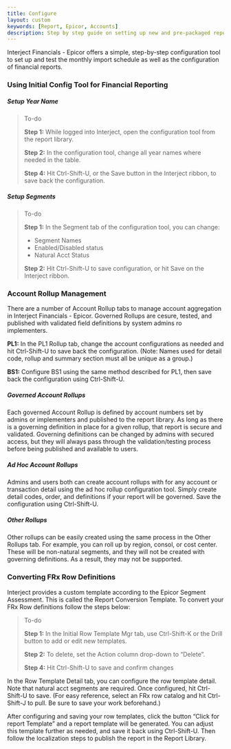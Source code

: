 ```yaml
---
title: Configure
layout: custom
keywords: [Report, Epicor, Accounts]
description: Step by step guide on setting up new and pre-packaged reports in the Interject for Financials App for Epicor.
---
```


Interject Financials - Epicor offers a simple, step-by-step configuration tool to set up and test the monthly import schedule as well as the configuration of financial reports.

### Using Initial Config Tool for Financial Reporting

##### Setup Year Name
> To-do
>
> **Step 1:** While logged into Interject, open the configuration tool from the report library. 
>
> **Step 2:** In the configuration tool, change all year names where needed in the table.
>
> **Step 4:** Hit Ctrl-Shift-U, or the Save button in the Interject ribbon, to save back the configuration.

##### Setup Segments
> To-do
>
> **Step 1:** In the Segment tab of the configuration tool, you can change:
> - Segment Names
> - Enabled/Disabled status
> - Natural Acct Status
>
> **Step 2:** Hit Ctrl-Shift-U to save configuration, or hit Save on the Interject ribbon.

### Account Rollup Management
There are a number of Account Rollup tabs to manage account aggregation in Interject Financials - Epicor. Governed Rollups are cesure, tested, and published with validated field definitions by system admins ro implementers.

**PL1:** In the PL1 Rollup tab, change the account configurations as needed and hit Ctrl-Shift-U to save back the configuration. \(Note: Names used for detail code, rollup and summary section must all be unique as a group.\)

**BS1:** Configure BS1 using the same method described for PL1, then save back the configuration using Ctrl-Shift-U.

##### Governed Account Rollups
Each governed Account Rollup is defined by account numbers set by admins or implementers and published to the report library. As long as there is a governing definition in place for a given rollup, that report is secure and validated. Governing definitions can be changed by admins with secured access, but they will always pass through the validation/testing process before being published and available to users.
	
##### Ad Hoc Account Rollups
Admins and users both can create account rollups with for any account or transaction detail using the ad hoc rollup configuration tool. Simply create detail codes, order, and definitions if your report will be governed. Save the configuration using Ctrl-Shift-U.

##### Other Rollups
Other rollups can be easily created using the same process in the Other Rollups tab. For example, you can roll up by region, consol, or cost center. These will be non-natural segments, and they will not be created with governing definitions. As a result, they may not be supported.


### Converting FRx Row Definitions
Interject provides a custom template according to the Epicor Segment Assessment. This is called the Report Conversion Template. To convert your FRx Row definitions follow the steps below:
> To-do
>
> **Step 1:** In the Initial Row Template Mgr tab, use Ctrl-Shift-K or the Drill button to add or edit new templates.
>
> **Step 2:** To delete, set the Action column drop-down to “Delete”.
>
> **Step 4:** Hit Ctrl-Shift-U to save and confirm changes
	
In the Row Template Detail tab, you can configure the row template detail. Note that natural acct segments are required. Once configured, hit Ctrl-Shift-U to save. (For easy reference, select an FRx row catalog and hit Ctrl-Shift-J to pull. Be sure to save your work beforehand.)

After configuring and saving your row templates, click the button “Click for report Template” and a report template will be generated. You can adjust this template further as needed, and save it back using Ctrl-Shift-U. Then follow the localization steps to publish the report in the Report Library.
